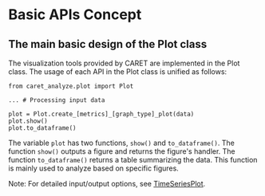 # Basic APIs Concept

## The main basic design of the Plot class

The visualization tools provided by CARET are implemented in the Plot class.
The usage of each API in the Plot class is unified as follows:

```python3
from caret_analyze.plot import Plot

... # Processing input data

plot = Plot.create_[metrics]_[graph_type]_plot(data)
plot.show()
plot.to_dataframe()
```

The variable `plot` has two functions, `show()` and `to_dataframe()`.
The function `show()` outputs a figure and returns the figure's handler.
The function `to_dataframe()` returns a table summarizing the data.
This function is mainly used to analyze based on specific figures.

Note: For detailed input/output options, see [TimeSeriesPlot](https://tier4.github.io/CARET_analyze/latest/plot/#caret_analyze.plot.TimeSeriesPlot).
